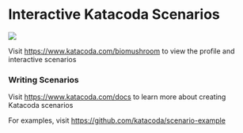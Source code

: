 # Interactive Katacoda Scenarios

[![](http://shields.katacoda.com/katacoda/biomushroom/count.svg)](https://www.katacoda.com/biomushroom "Get your profile on Katacoda.com")

Visit https://www.katacoda.com/biomushroom to view the profile and interactive scenarios

### Writing Scenarios
Visit https://www.katacoda.com/docs to learn more about creating Katacoda scenarios

For examples, visit https://github.com/katacoda/scenario-example
